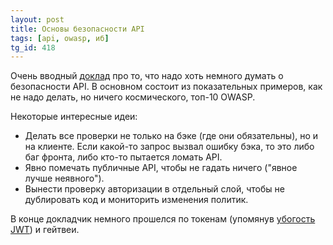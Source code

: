 ```yaml
---
layout: post
title: Основы безопасности API
tags: [api, owasp, иб]
tg_id: 418
---
```

Очень вводный [доклад](https://www.youtube.com/watch?v=7UBm8QFTaq0) про то, что надо хоть немного думать о безопасности API.
В основном состоит из показательных примеров, как не надо делать, но ничего космического, топ-10 OWASP. 

Некоторые интересные идеи:
* Делать все проверки не только на бэке (где они обязательны), но и на клиенте. Если какой-то запрос вызвал ошибку бэка, то это либо баг фронта, либо кто-то пытается ломать API.
* Явно помечать публичные API, чтобы не гадать ничего ("явное лучше неявного").
* Вынести проверку авторизации в отдельный слой, чтобы не дублировать код и мониторить изменения политик.

В конце докладчик немного прошелся по токенам (упомянув [убогость JWT](https://42crunch.com/7-ways-to-avoid-jwt-pitfalls/)) и гейтвеи.
